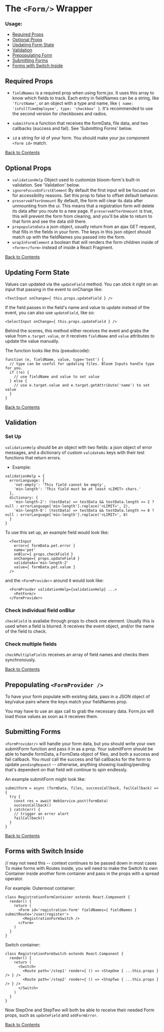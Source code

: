# The `<Form/>` Wrapper

### Usage:
- [Required Props](https://github.com/vineyard-bloom/bloom-forms/blob/master/docs/form.md#required-props)
- [Optional Props](https://github.com/vineyard-bloom/bloom-forms/blob/master/docs/form.md#optional-props)
- [Updating Form State](https://github.com/vineyard-bloom/bloom-forms/blob/master/docs/form.md#updating-form-state)
- [Validation](https://github.com/vineyard-bloom/bloom-forms/blob/master/docs/form.md#validation)
- [Prepopulating Form](https://github.com/vineyard-bloom/bloom-forms/blob/master/docs/form.md#prepopulating-form)
- [Submitting Forms](https://github.com/vineyard-bloom/bloom-forms/blob/master/docs/form.md#submitting-forms)
- [Forms with Switch Inside](https://github.com/vineyard-bloom/bloom-forms/blob/master/docs/form.md#forms-with-switch-inside)

## Required Props
- `fieldNames` is a required prop when using form.jsx. It uses this array to know which fields to track. Each entry in fieldNames can be a string, like `'firstName'`, or an object with a type and name, like `{ name: 'isFullTimeEmployee', type: 'checkbox' }`. It's recommended to use the second version for checkboxes and radios.

- `submitForm`
  a function that receives the formData, file data, and two callbacks (success and fail). See 'Submitting Forms' below.

- `id`
  a string for id of your form. You should make your jsx component `<form id>` match.

[Back to Contents](https://github.com/vineyard-bloom/bloom-forms#readme-contents)

## Optional Props
- `validationHelp`
  Object used to customize bloom-form's built-in validation. See 'Validation' below.
- `ignoreFocusOnFirstElement`
  By default the first input will be focused on for accessibility reasons.  Set this prop to false to offset default behavior.
- `preserveAfterUnmount`
  By default, the form will clear its data after unmounting from the ui. This means that a registration form will delete its data after you route to a new page. If `preserveAfterUnmount` is true, this will prevent the form from clearing, and you'll be able to return to that form and see the data still there.
- `prepopulateData`
  a json object, usually return from an ajax GET request, that fills in the fields in your form. The keys in this json object should match up with the fieldNames you passed into the form.
- `wrapInFormElement`
  a boolean that will renders the form children inside of `<form></form>` instead of inside a React Fragment.

[Back to Contents](https://github.com/vineyard-bloom/bloom-forms#readme-contents)

## Updating Form State
Values can updated via the `updateField` method. You can stick it right on an input that passing in the event to onChange like:
```
<TextInput onChange={ this.props.updateField } />
```
If the field passes in the field's name and value to update instead of the event, you can also use `updateField`, like so:
```
<SelectInput onChange={ this.props.updateField } />
```
Behind the scenes, this method either receives the event and grabs the value from `e.target.value`, or it receives `fieldName` and `value` attributes to update the value manually.

The function looks like this (pseudocode):
```
function (e, fieldName, value, type='text') {
  // type can be useful for updating files. Bloom Inputs handle type for you.
  if (!e) {
    // use fieldName and value to set value
  } else {
    // use e.target.value and e.target.getAttribute('name') to set value
  }
}
```

[Back to Contents](https://github.com/vineyard-bloom/bloom-forms#readme-contents)

## Validation

### Set Up
`validationHelp` should be an object with two fields: a json object of error messages, and a dictionary of custom `validateAs` keys with their test functions that return errors.
- Example:
```
validationHelp = {
  errorLanguage: {
    'not-empty': 'This field cannot be empty',
    'min-length': 'This field must be at least <LIMIT> chars.'
  },
  dictionary: {
    'min-length-2': (testData) => testData && testData.length >= 2 ? null : errorLanguage['min-length'].replace('<LIMIT>', 2),
    'min-length-8': (testData) => testData && testData.length >= 8 ? null : errorLanguage['min-length'].replace('<LIMIT>', 8)
  }
}
```

To use this set up, an example field would look like:
```
  <TextInput
    error={ formData.pet.error }
    name='pet'
    onBlur={ props.checkField }
    onChange={ props.updateField }
    validateAs='min-length-2'
    value={ formData.pet.value }
  />
```
and the `<FormProvider>` around it would look like:
```
  <FormProvder validationHelp={validationHelp} ...>
    <PetForm/>
  </FormProvider>
```

### Check individual field onBlur
`checkField` is availabe through props to check one element. Usually this is used when a field is blurred. It receives the event object, and/or the name of the field to check.

### Check multiple fields
`checkMultipleFields` receives an array of field names and checks them synchronously.

[Back to Contents](https://github.com/vineyard-bloom/bloom-forms#readme-contents)

## Prepopulating `<FormProvider />`
To have your form populate with existing data, pass in a JSON object of key/value pairs where the keys match your fieldNames prop.

You may have to use an ajax call to grab the necessary data. Form.jsx will load those values as soon as it receives them.

## Submitting Forms
`<FormProvider/>` will handle your form data, but you should write your own submitForm function and pass it in as a prop. Your submitForm should be able to handle formData, a FormData object of files, and both a success and fail callback. You *must* call the success and fail callbacks for the form to update `pendingRequest` -- otherwise, anything showing loading/pending that's dependent on that field will continue to spin endlessly.

An example submitForm might look like:
```
submitForm = async (formData, files, successCallback, failCallback) => {
  try {
    const res = await WebService.post(formData)
    successCallback()
  } catch(err) {
    // trigger an error alert
    failCallback()
  }
}
```

[Back to Contents](https://github.com/vineyard-bloom/bloom-forms#readme-contents)

## Forms with Switch Inside
// may not need this -- context continues to be passed down in most cases
To make forms with Routes inside, you will need to make the Switch its own Container inside another form container and pass in the props with a spread operator.

For example:
Outermost container:
```
class RegistrationFormContainer extends React.Component {
  render() {
    return (
      <Form id='registration-form' fieldNames={ fieldNames } submitRoute='/user/register'>
        <RegistrationFormSwitch />
      </Form>
    )
  }
}
```
Switch container:
```
class RegistrationFormSwitch extends React.Component {
  render() {
    return (
      <Switch>
        <Route path='/step1' render={ () => <StepOne { ...this.props } /> } />
        <Route path='/step2' render={ () => <StepTwo { ...this.props } /> } />
      </Switch>
    )
  }
}
```
Now StepOne and StepTwo will both be able to receive their needed Form props, such as `updateField` and `addFormError`.

[Back to Contents](https://github.com/vineyard-bloom/bloom-forms#readme-contents)
